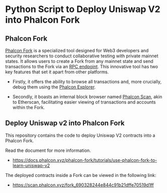# Python Script to Deploy Uniswap V2 into Phalcon Fork

## Phalcon Fork

[Phalcon Fork](https://phalcon.xyz/fork) is a specialized tool designed for Web3 developers and security researchers to conduct collaborative testing with private mainnet states. It allows users to create a Fork from any mainnet state and send transactions to the Fork via an [RPC endpoint](https://docs.phalcon.xyz/phalcon-fork/user-manual/fork-rpc). This innovative tool has two key features that set it apart from other platforms.

* Firstly, it offers the ability to browse all transactions and, more crucially, debug them using the [Phalcon Explorer](https://docs.phalcon.xyz/phalcon-explorer). 

* Secondly, it boasts an internal block browser named [Phalcon Scan](https://docs.phalcon.xyz/phalcon-fork/user-manual/fork-panel#scan), akin to Etherscan, facilitating easier viewing of transactions and accounts within the Fork.

## Deploy Uniswap v2 into Phalcon Fork

This repository contains the code to deploy Uniswap V2 contracts into a Phalcon Fork.

Read the document for more information.

* https://docs.phalcon.xyz/phalcon-fork/tutorials/use-phalcon-fork-to-learn-uniswap-v2

The deployed contracts inside a Fork can be viewed in the following link:

* https://scan.phalcon.xyz/fork_690328244e844c91b21dffe70519d1ff

